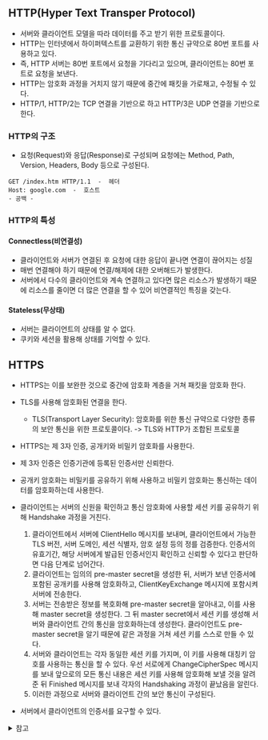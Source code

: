 ## HTTP(Hyper Text Transper Protocol)

- 서버와 클라이언트 모델을 따라 데이터를 주고 받기 위한 프로토콜이다.
- HTTP는 인터넷에서 하이퍼텍스트를 교환하기 위한 통신 규약으로 80번 포트를 사용하고 있다.
- 즉, HTTP 서버는 80번 포트에서 요청을 기다리고 있으며, 클라이언트는 80번 포트로 요청을 보낸다.
- HTTP는 암호화 과정을 거치지 않기 때문에 중간에 패킷을 가로채고, 수정될 수 있다.
- HTTP/1, HTTP/2는 TCP 연결을 기반으로 하고 HTTP/3은 UDP 연결을 기반으로 한다.

### HTTP의 구조
- 요청(Request)와 응답(Response)로 구성되며 요청에는 Method, Path, Version, Headers, Body 등으로 구성된다.
```
GET /index.htm HTTP/1.1  -  헤더
Host: google.com  -  호스트
- 공백 -
```

### HTTP의 특성
#### Connectless(비연결성)
- 클라이언트와 서버가 연결된 후 요청에 대한 응답이 끝나면 연결이 끊어지는 성질
- 매번 연결해야 하기 때문에 연결/해제에 대한 오버해드가 발생한다.
- 서버에서 다수의 클라이언트와 계속 연결하고 있다면 많은 리소스가 발생하기 때문에 리소스를 줄이면 더 많은 연결을 할 수 있어 비연결적인 특징을 갖는다.

#### Stateless(무상태)
- 서버는 클라이언트의 상태를 알 수 없다.
- 쿠키와 세션을 활용해 상태를 기억할 수 있다.

## HTTPS
- HTTPS는 이를 보완한 것으로 중간에 암호화 계층을 거쳐 패킷을 암호화 한다.
- TLS를 사용해 암호화된 연결을 한다. 
    - TLS(Transport Layer Security): 암호화를 위한 통신 규약으로 다양한 종류의 보안 통신을 위한 프로토콜이다.
-> TLS와 HTTP가 조합된 프로토콜

    
- HTTPS는 제 3자 인증, 공개키와 비밀키 암호화를 사용한다.
- 제 3자 인증은 인증기관에 등록된 인증서만 신뢰한다.
- 공개키 암호화는 비밀키를 공유하기 위해 사용하고 비밀키 암호화는 통신하는 데이터를 암호화하는데 사용한다.
- 클라이언트는 서버의 신원을 확인하고 통신 암호화에 사용할 세션 키를 공유하기 위해 Handshake 과정을 거친다.
    1. 클라이언트에서 서버에 ClientHello 메시지를 보내며, 클라이언트에서 가능한 TLS 버전, 서버 도메인, 세션 식별자, 암호 설정 등의 정를 검증한다. 인증서의 유효기간, 해당 서버에게 발급된 인증서인지 확인하고 신뢰할 수 있다고 판단하면 다음 단계로 넘어간다.
    5. 클라이언트는 임의의 pre-master secret을 생성한 뒤, 서버가 보낸 인증서에 포함된 공개키를 사용해 암호화하고, ClientKeyExchange 메시지에 포함시켜 서버에 전송한다.
    6. 서버는 전송받은 정보를 복호화해 pre-master secret을 알아내고, 이를 사용해 master secret을 생성한다. 그 뒤 master secret에서 세션 키를 생성해 서버와 클라이언트 간의 통신을 암호화하는데 생성한다. 클라이언트도 pre-master secret을 알기 때문에 같은 과정을 거쳐 세션 키를 스스로 만들 수 있다.
    7. 서버와 클라이언트는 각자 동일한 세션 키를 가지며, 이 키를 사용해 대칭키 암호를 사용하는 통신을 할 수 있다. 우선 서로에게 ChangeCipherSpec 메시지를 보내 앞으로의 모든 통신 내용은 세션 키를 사용해 암호화해 보낼 것을 알려준 뒤 Finished 메시지를 보내 각자의 Handshaking 과정이 끝났음을 알린다.
    8. 이러한 과정으로 서버와 클라이언트 간의 보안 통신이 구성된다.
- 서버에서 클라이언트의 인증서를 요구할 수 있다.

<details>
<summary>참고</summary>

- https://namu.wiki/w/TLS?from=HTTPS#s-1.2
- https://mangkyu.tistory.com/98

</details>
